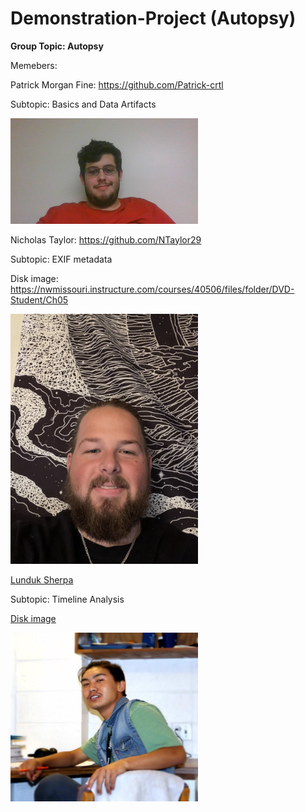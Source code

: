 # Demonstration-Project (Autopsy)

**Group Topic: Autopsy**

Memebers:

Patrick Morgan Fine: https://github.com/Patrick-crtl

Subtopic: Basics and Data Artifacts

<img src = "https://github.com/Patrick-crtl/Demonstration-Project/blob/main/Pictures/PicPatrick.jpg" width= "300">


Nicholas Taylor: https://github.com/NTaylor29

Subtopic: EXIF metadata

Disk image: https://nwmissouri.instructure.com/courses/40506/files/folder/DVD-Student/Ch05

<img src = "https://github.com/Patrick-crtl/Demonstration-Project/blob/main/Pictures/NickPicture.JPG" width= "300">


[Lunduk Sherpa](https://github.com/LundukS)

Subtopic: Timeline Analysis

[Disk image](https://nwmissouri.instructure.com/courses/40506/files/folder/DVD-Student/Ch05)

<img src = "https://github.com/Patrick-crtl/Demonstration-Project/blob/627fc50635991959798e867b7cf69ede847f6cdc/Pictures/Luunduk.jpg" width= "300" height = "270">


